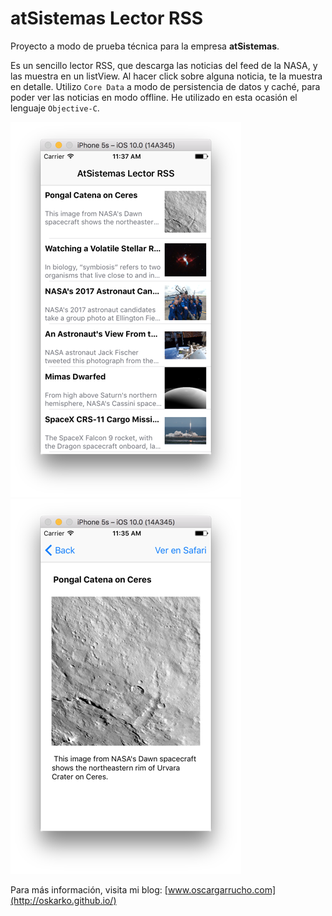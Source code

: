 # atSistemas Lector RSS #

Proyecto a modo de prueba técnica para la empresa **atSistemas**. 

Es un sencillo lector RSS, que descarga las noticias del feed de la NASA, y las muestra en un listView. Al hacer click sobre alguna noticia, te la muestra en detalle. Utilizo `Core Data` a modo de persistencia de datos y caché, para poder ver las noticias en modo offline. He utilizado en esta ocasión el lenguaje `Objective-C`.


![alt tag1](img/img_1.png)
![alt tag2](img/img_2.png)


Para más información, visita mi blog: [www.oscargarrucho.com](http://oskarko.github.io/)